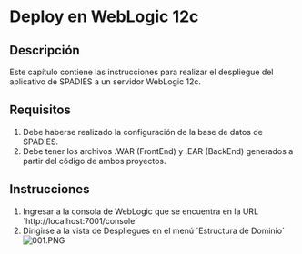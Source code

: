 # Deploy en WebLogic 12c #
## Descripción ##
Este capítulo contiene las instrucciones para realizar el despliegue del aplicativo de SPADIES a un servidor WebLogic 12c.
## Requisitos ##
1. Debe haberse realizado la configuración de la base de datos de SPADIES.
2. Debe tener los archivos .WAR (FrontEnd) y .EAR (BackEnd) generados a partir del código de ambos proyectos.
## Instrucciones ##
1. Ingresar a la consola de WebLogic que se encuentra en la URL ´http://localhost:7001/console´
2. Dirigirse a la vista de Despliegues en el menú ´Estructura de Dominio´
![001.PNG](https://bitbucket.org/repo/RpRKkd/images/2013536604-001.PNG)